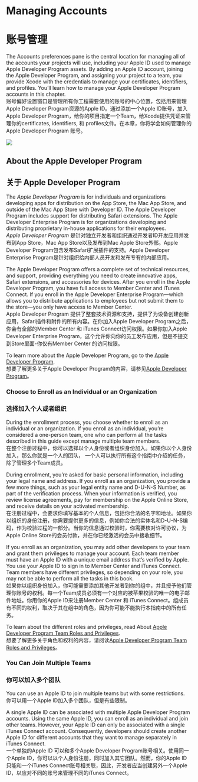 # Managing Accounts  
# 账号管理

The Accounts preferences pane is the central location for managing all of the accounts your projects will use, including your Apple ID used to manage Apple Developer Program assets. By adding an Apple ID account, joining the Apple Developer Program, and assigning your project to a team, you provide Xcode with the credentials to manage your certificates, identifiers, and profiles. You’ll learn how to manage your Apple Developer Program accounts in this chapter.    
账号偏好设置窗口是管理所有你工程需要使用的账号的中心位置，包括用来管理 Apple Developer Program资源的Apple ID。通过添加一个Apple ID账号，加入Apple Developer Program，给你的项目指定一个Team，给Xcode提供凭证来管理你的certificates, identifiers, 和 profiles文件。在本章，你将学会如何管理你的Apple Developer Program 账号。

![](https://developer.apple.com/library/ios/documentation/IDEs/Conceptual/AppDistributionGuide/Art/2_aboutaccountsprefs_2x.png)

## About the Apple Developer Program  
## 关于  Apple Developer Program

The *Apple Developer Program* is for individuals and organizations developing apps for distribution on the App Store, the Mac App Store, and outside of the Mac App Store with Developer ID. The Apple Developer Program includes support for distributing Safari extensions. The Apple Developer Enterprise Program is for organizations developing and distributing proprietary in-house applications for their employees.  
*Apple Developer Program* 是针对独立开发者和组织通过开发者ID开发应用并发布到App Store，Mac App Store以及发布到Mac Apple Store外部。Apple Developer Program包含发布Safari扩展插件的支持。Apple Developer Enterprise Program是针对组织给内部人员开发和发布专有的内部应用。

The Apple Developer Program offers a complete set of technical resources, and support, providing everything you need to create innovative apps, Safari extensions, and accessories for devices. After you enroll in the Apple Developer Program, you have full access to Member Center and iTunes Connect. If you enroll in the Apple Developer Enterprise Program—which allows you to distribute applications to employees but not submit them to the store—you only have access to Member Center.  
Apple Developer Program 提供了整套技术资源和支持，提供了为设备创建创新应用，Safari插件和附件的所有内容。在你加入Apple Developer Program之后，你会有全部的Member Center 和 iTunes Connect访问权限。如果你加入Apple Developer Enterprise Program，这个允许你向你的员工发布应用，但是不提交到Store里面-你仅有Member Center 的访问权限。

To learn more about the Apple Developer Program, go to the [Apple Developer Program](https://developer.apple.com/programs/).  
想要了解更多关于Apple Developer Program的内容，请参见[Apple Developer Program](https://developer.apple.com/programs/)。

### Choose to Enroll as an Individual or an Organization  
### 选择加入个人或者组织

During the enrollment process, you choose whether to enroll as an individual or an organization. If you enroll as an individual, you’re considered a one-person team, one who can perform all the tasks described in this guide except manage multiple team members.  
在整个注册过程中，你可以选择以个人身份或者组织身份加入。如果你以个人身份加入，那么你就是一个人的团队，
一个人可以执行所有这个指南中介绍的任务，除了管理多个Team成员。

During enrollment, you’re asked for basic personal information, including your legal name and address. If you enroll as an organization, you provide a few more things, such as your legal entity name and D-U-N-S Number, as part of the verification process. When your information is verified, you review license agreements, pay for membership on the Apple Online Store, and receive details on your activated membership.  
在注册过程中，会要求你填写基本的个人信息，包括你合法的名字和地址。如果你以组织的身份注册，你需要提供更多的信息，例如你合法的实体名和D-U-N-S编码，作为校验过程的一部分。当你的信息通过校验时，你需要核对许可协议，为Apple Online Store的会员付款，并在你已经激活的会员中接收细节。

If you enroll as an organization, you may add other developers to your team and grant them privileges to manage your account. Each team member must have an Apple ID with a unique email address that’s verified by Apple. You use your Apple ID to sign in to Member Center and iTunes Connect. Team members have different privileges, so depending on your role, you may not be able to perform all the tasks in this book.  
如果你以组织身份加入，你可能需要添加其他开发者到你的组中，并且授予他们管理你账号的权利。每一个Team成员必须有一个对应的被苹果校验的唯一的电子邮件地址。你用你的Apple ID来注册Member Center 和 iTunes Connect。组成员有不同的权利，取决于其在组中的角色，因为你可能不能执行本指南中的所有任务。

To learn about the different roles and privileges, read About [Apple Developer Program Team Roles and Privileges](https://developer.apple.com/library/ios/documentation/IDEs/Conceptual/AppDistributionGuide/ManagingYourTeam/ManagingYourTeam.html#//apple_ref/doc/uid/TP40012582-CH16-SW10).  
想要了解更多关于角色和权利的内容，请阅读[Apple Developer Program Team Roles and Privileges](https://developer.apple.com/library/ios/documentation/IDEs/Conceptual/AppDistributionGuide/ManagingYourTeam/ManagingYourTeam.html#//apple_ref/doc/uid/TP40012582-CH16-SW10)。

### You Can Join Multiple Teams  
### 你可以加入多个团队

You can use an Apple ID to join multiple teams but with some restrictions.  
你可以用一个Apple ID加入多个团队，但是有些限制。

A single Apple ID can be associated with multiple Apple Developer Program accounts. Using the same Apple ID, you can enroll as an individual and join other teams. However, your Apple ID can only be associated with a single iTunes Connect account. Consequently, developers should create another Apple ID for different accounts that they want to manage separately in iTunes Connect.  
一个单独的Apple ID 可以和多个Apple Developer Program账号相关。使用同一个Apple ID，你可以以个人身份注册，同时加入其它团队。然而，你的Apple ID 只能和一个iTunes Connect账号相关联，因此，开发者应当创建另外一个Apple ID，以应对不同的账号来管理不同的iTunes Connect。























